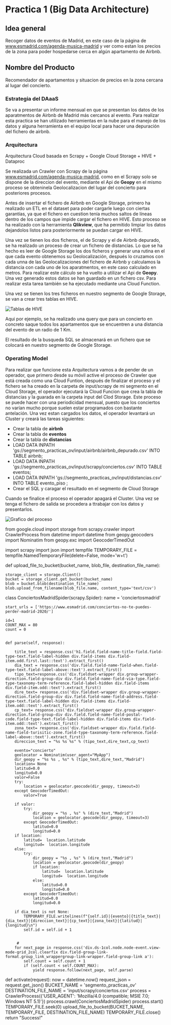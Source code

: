# Practica 1 (Big Data Architecture)
## Idea general
Recoger datos de eventos de Madrid, en este caso de la página de www.esmadrid.com/agenda-musica-madrid y ver como estan los precios de la zona para poder hospedarse cerca en algún apartamento de Airbnb.

## Nombre del Producto
Recomendador de apartamentos y situacion de precios en la zona cercana al lugar del concierto.

### Estrategia del DAaaS
Se va a presentar un informe mensual en que se presentan los datos de los aparatmentos de Airbnb de Madrid más cercanos al evento. Para realizar esta practica se han utilizado herramientas en la nube para el manejo de los datos y alguna herramienta en el equipo local para hacer una depuración del fichero de airbnb.

### Arquitectura

Arquitectura Cloud basada en Scrapy + Google Cloud Storage + HIVE + Dataproc

Se realizada un Crawler con Scrapy de la página www.esmadrid.com/agenda-musica-madrid, como en el Scrapy solo se dispone de la direccion del evento, mediante el Api de **Geopy** en el mismo proceso se obteninela Geolocalizacion del lugar del concierto para posteriores procesos.

Antes de insertar el fichero de Airbnb en Google Storage, primero ha realizado un ETL en el dataset para poder cargarle luego con ciertas garantías, ya que el fichero en cuestion tenía muchos saltos de líneas dentro de los campos que impide cargar el fichero en HIVE. Esto proceso se ha realizado con la herramienta **Qlikview**, que ha permitido limpiar los datos dejandolos listos para posteriormente se puedan cargar en HIVE.

Una vez se tienen los dos ficheros, el de Scrapy y el de Airbnb depurado, se ha realizado un proceso de crear un fichero de distancias. Lo que se ha hecho es leer de Google Storage los dos ficheros y generar una rutina en el que cada evento obtenemos su Geolocalización, después lo cruzamos con cada unna de las Geolocalizaciones del fichero de Airbnb y calculamos la distancia con cada uno de los aparatmentos, en este caso calculado en metros. Para realizar este cálculo se ha vuelto a utilizar el Api de **Geopy**. Una vez generado estos datos se han guardado en un fichero csv. Para realizar esta tarea también se ha ejecutado mediante una Cloud Function. 

Una vez se tienen los tres ficheros en nuestro segmento de Google Storage, se van a crear tres tablas en HIVE. 

![Tablas de HIVE](/graficos/tablas.jpg "Tablas de HIVE")

Aqui por ejemplo, se ha realizado una query que para un concierto en concreto saque todos los apartamentos que se encuentren a una distancia del evento de un radio de 1 Km.

El resultado de la busqueda SQL se almacenará en un fichero que se colocará en nuestro segmento de Google Storage.

### Operating Model

Para realizar que funcione esta Arquitectura vamos a de pender de un operador, que primero desde su móvil active el proceso de Crawler que está creada como una Cloud Funtion, después de finalizar el proceso y el fichero se ha creado en la carpeta de input/scrapy de mi segmento en el Cloud Storage, el operador ejecutará la Cloud Funcion que crea la tabla de distancias y la guarada en la carpeta input del Clod Storage. Este proceso se puede hacer con una periodicidad mensual, puesto que los conciertos no varían mucho porque suelen estar programados con bastante antelación.
Una vez estan cargados los datos, el operador levantará un Cluster y creará las tareas siguientes:
- Crear la tabla de __airbnb__
- Crear la tabla de __eventos__
- Crear la tabla de __distancias__
- LOAD DATA INPATH 'gs://segmento_practicas_ov/input/airbnb/airbnb_depurado.csv' INTO TABLE airbnb;
- LOAD DATA INPATH 'gs://segmento_practicas_ov/input/scrapy/conciertos.csv' INTO TABLE eventos;
- LOAD DATA INPATH 'gs://segmento_practicas_ov/input/distancias.csv' INTO TABLE evento_piso ; 
- Crear el SQL y caragar el resultado en el segmento de Cloud Storage

Cuando se finalice el proceso el operador apagará el Cluster.
Una vez se tenga el fichero de salida se procedera a ttrabajar con los datos y presentarlos.

![Grafico del proceso](/graficos/grafico.jpg "Grafico del proceso")

from google.cloud import storage
from scrapy.crawler import CrawlerProcess
from datetime import datetime
from geopy.geocoders import Nominatim
from geopy.exc import GeocoderTimedOut

import scrapy
import json
import tempfile
TEMPORARY_FILE = tempfile.NamedTemporaryFile(delete=False, mode='w+t')

def upload_file_to_bucket(bucket_name, blob_file, destination_file_name):
   
    storage_client = storage.Client()
    bucket = storage_client.get_bucket(bucket_name)
    blob = bucket.blob(destination_file_name)
    blob.upload_from_filename(blob_file.name, content_type='text/csv')



class ConciertosMadridSpider(scrapy.Spider):
	name = 'conciertosmadrid'
   
	start_urls = ['https://www.esmadrid.com/conciertos-no-te-puedes-perder-madrid-2020/']
    
	id=1
	COUNT_MAX = 80
	count = 0	
	

	def parse(self, response):
       
		title_text = response.css('h1.field.field-name-title-field.field-type-text.field-label-hidden div.field-items div.field-item.odd.first.last::text').extract_first()
		dia_text = response.css('div.field.field-name-field-when.field-type-text.field-label-above::text').extract_first()
		tipo_text=response.css('div.fieldset-wrapper div.group-wrapper-direction.field-group-div div.field.field-name-field-via-type.field-type-taxonomy-term-reference.field-label-hidden div.field-items div.field-item.odd::text').extract_first() 
		dire_text= response.css('div.fieldset-wrapper div.group-wrapper-direction.field-group-div div.field.field-name-field-address.field-type-text.field-label-hidden div.field-items div.field-item.odd::text').extract_first()
		cp_text= response.css('div.fieldset-wrapper div.group-wrapper-direction.field-group-div div.field.field-name-field-postal-code.field-type-text.field-label-hidden div.field-items div.field-item.odd::text').extract_first()
		zona_text= response.css('div.fieldset-wrapper div.field.field-name-field-turisitic-zone.field-type-taxonomy-term-reference.field-label-above::text').extract_first()
		direccion_text = "%s %s %s" % (tipo_text,dire_text,cp_text)
		
		evento="concierto"
		geolocator = Nominatim(user_agent="MyApp")
		dir_geopy = "%s %s , %s" % (tipo_text,dire_text,"Madrid")
		location= None
		latitud=0.0
		longitud=0.0
		valor=False
		try:
			location = geolocator.geocode(dir_geopy, timeout=3)
		except GeocoderTimedOut: 
			valor=True
   
		if valor:
			try:
				dir_geopy = "%s , %s" % (dire_text,"Madrid")
				location = geolocator.geocode(dir_geopy, timeout=3)
			except GeocoderTimedOut: 
				latitud=0.0
				longitud=0.0            
		if location:
			latitud=  location.latitude
			longitud=  location.longitude
		else:
			try:
				dir_geopy = "%s , %s" % (dire_text,"Madrid")
				location = geolocator.geocode(dir_geopy)
				if location:
					latitud=  location.latitude
					longitud=  location.longitude
				else:
					latitud=0.0
					longitud=0.0    
			except GeocoderTimedOut: 
				latitud=0.0
				longitud=0.0   
        
		if dia_text is not None:
			TEMPORARY_FILE.writelines(f"{self.id}|{evento}|{title_text}|{dia_text}|{direccion_text}|{cp_text}|{zona_text}|{latitud}|{longitud}\n")
			self.id = self.id + 1        


         #
		for next_page in response.css('div.ds-1col.node.node-event.view-mode-grid_2col.clearfix div.field-group-link-format.group_link_wrappergroup-link-wrapper.field-group-link a'):
			self.count = self.count + 1
			if (self.count < self.COUNT_MAX):
				yield response.follow(next_page, self.parse)
                
def activate(request):
	now = datetime.now() 
	request_json = request.get_json()
	BUCKET_NAME = 'segmento_practicas_ov'
	DESTINATION_FILE_NAME = 'input/scrapy/conciertos.csv'
	process = CrawlerProcess({'USER_AGENT': 'Mozilla/4.0 (compatible; MSIE 7.0; Windows NT 5.1)'})
	process.crawl(ConciertosMadridSpider)
	process.start()    
	TEMPORARY_FILE.seek(0)
	upload_file_to_bucket(BUCKET_NAME, TEMPORARY_FILE, DESTINATION_FILE_NAME)
	TEMPORARY_FILE.close()
	return "Success!"
